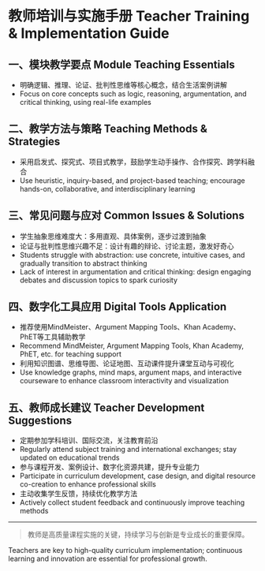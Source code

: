# 教师培训与实施手册 Teacher Training & Implementation Guide

## 一、模块教学要点 Module Teaching Essentials
- 明确逻辑、推理、论证、批判性思维等核心概念，结合生活案例讲解
- Focus on core concepts such as logic, reasoning, argumentation, and critical thinking, using real-life examples

## 二、教学方法与策略 Teaching Methods & Strategies
- 采用启发式、探究式、项目式教学，鼓励学生动手操作、合作探究、跨学科融合
- Use heuristic, inquiry-based, and project-based teaching; encourage hands-on, collaborative, and interdisciplinary learning

## 三、常见问题与应对 Common Issues & Solutions
- 学生抽象思维难度大：多用直观、具体案例，逐步过渡到抽象
- 论证与批判性思维兴趣不足：设计有趣的辩论、讨论主题，激发好奇心
- Students struggle with abstraction: use concrete, intuitive cases, and gradually transition to abstract thinking
- Lack of interest in argumentation and critical thinking: design engaging debates and discussion topics to spark curiosity

## 四、数字化工具应用 Digital Tools Application
- 推荐使用MindMeister、Argument Mapping Tools、Khan Academy、PhET等工具辅助教学
- Recommend MindMeister, Argument Mapping Tools, Khan Academy, PhET, etc. for teaching support
- 利用知识图谱、思维导图、论证地图、互动课件提升课堂互动与可视化
- Use knowledge graphs, mind maps, argument maps, and interactive courseware to enhance classroom interactivity and visualization

## 五、教师成长建议 Teacher Development Suggestions
- 定期参加学科培训、国际交流，关注教育前沿
- Regularly attend subject training and international exchanges; stay updated on educational trends
- 参与课程开发、案例设计、数字化资源共建，提升专业能力
- Participate in curriculum development, case design, and digital resource co-creation to enhance professional skills
- 主动收集学生反馈，持续优化教学方法
- Actively collect student feedback and continuously improve teaching methods

---

> 教师是高质量课程实施的关键，持续学习与创新是专业成长的重要保障。

Teachers are key to high-quality curriculum implementation; continuous learning and innovation are essential for professional growth. 